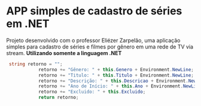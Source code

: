 <h1> APP simples de cadastro de séries em .NET</h1>

Projeto desenvolvido com o professor Eliézer Zarpelão, uma aplicação simples para cadastro de séries e filmes por gênero em uma rede de TV via stream. **Utilizando somente a linguagem .NET**

```csharp
 string retorno = "";
            retorno += "Gênero: " + this.Genero + Environment.NewLine;
            retorno += "Titulo: " + this.Titulo + Environment.NewLine;
            retorno += "Descrição: " + this.Descricao + Environment.NewLine;
            retorno += "Ano de Início: " + this.Ano + Environment.NewLine;
            retorno += "Excluido: " + this.Excluido;
			return retorno;
```

